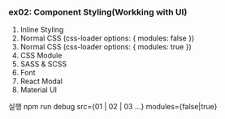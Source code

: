 ### ex02: Component Styling(Workking with UI)

1. Inline Styling
2. Normal CSS (css-loader options: { modules: false })
3. Normal CSS (css-loader options: { modules: true })
4. CSS Module
5. SASS & SCSS
6. Font
7. React Modal
8. Material UI

실행
npm run debug src={01 | 02 | 03 ...} modules={false|true}

